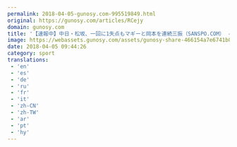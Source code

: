 ```yaml
---
permalink: 2018-04-05-gunosy.com-995519849.html
original: https://gunosy.com/articles/RCejy
domain: gunosy.com
title: '【速報中】中日・松坂、一回に1失点もマギーと岡本を連続三振（SANSPO.COM） - グノシー'
image: https://webassets.gunosy.com/assets/gunosy-share-466154a7e6741b0dbc8895ceff97e34818892a0e7dbc05d641d2606f8820dd35.jpg
date: 2018-04-05 09:44:26
category: sport
translations: 
 - 'en'
 - 'es'
 - 'de'
 - 'ru'
 - 'fr'
 - 'it'
 - 'zh-CN'
 - 'zh-TW'
 - 'ar'
 - 'pt'
 - 'hy'
---
```


